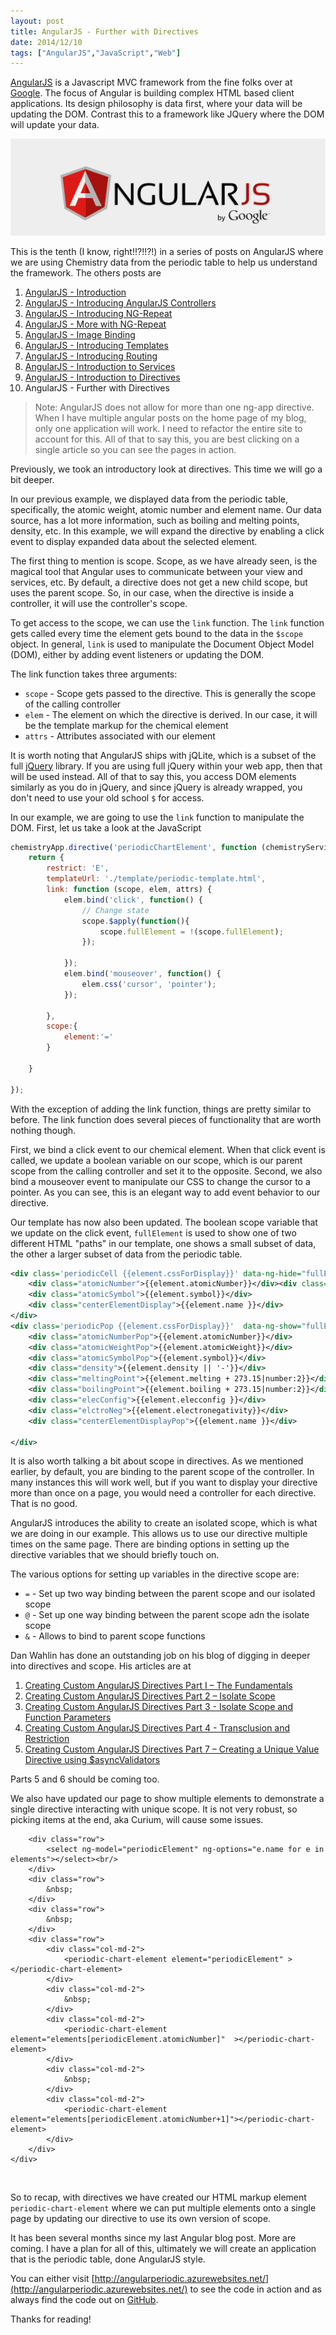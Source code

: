 ```yaml
---
layout: post
title: AngularJS - Further with Directives
date: 2014/12/10
tags: ["AngularJS","JavaScript","Web"]
---
```

 
[AngularJS](http://www.angularjs.org) is a Javascript MVC framework from the fine folks over at
[Google](http://www.google.com). The focus of Angular is building complex
 HTML based client applications. Its design philosophy is data first, where your data will be updating the DOM.
 Contrast this to a framework like JQuery where the DOM will update your data.

![AngularJS Logo](angularLogo.png)

This is the tenth (I know, right!!?!!?!) in a series of posts on AngularJS where we are using Chemistry data from the periodic table
to help us understand the framework. The others posts are

1. [AngularJS - Introduction](http://www.jptacek.com/2013/10/angularjs-introduction/)
2. [AngularJS - Introducing AngularJS Controllers](http://www.jptacek.com/2013/10/introducing-angularjs-controllers/)
3. [AngularJS - Introducing NG-Repeat](http://www.jptacek.com/2013/10/angularjs-introducing-ng-repeat/)
4. [AngularJS - More with NG-Repeat](http://www.jptacek.com/2014/01/angularjs-further-with-ng-repeat/)
5. [AngularJS - Image Binding](http://www.jptacek.com/2014/01/angularjs-lou-reed/)
6. [AngularJS - Introducing Templates](http://www.jptacek.com/2014/02/angularJS-templates/)
7. [AngularJS - Introducing Routing](http://www.jptacek.com/2014/02/angularJS-IntroToRouting/)
8. [AngularJS - Introduction to Services](http://www.jptacek.com/2014/05/angularJS-Intro-To-Services/)
9. [AngularJS - Introduction to Directives](http://www.jptacek.com/2014/06/angularJS-intro-to-directives/)
10. AngularJS - Further with Directives

>Note: AngularJS does not allow for more than one ng-app directive. When I have multiple angular posts on
the home page of my blog, only one application will work. I need to refactor the entire site to account for
this. All of that to say this, you are best clicking on a single article so you can see the pages in action.

Previously, we took an introductory look at directives. This time we will go a bit deeper.

In our previous example, we displayed data from the periodic table, specifically, the atomic weight, atomic number
and element name. Our data source, has a lot more information, such as boiling and melting points, density, etc. In
this example, we will expand the directive by enabling a click event to display expanded data about the selected element.

The first thing to mention is scope. Scope, as we have already seen, is the magical tool that Angular uses to 
communicate between your view and services, etc. By default, a directive does not get a new child scope, but
uses the parent scope. So, in our case, when the directive is inside a controller, it will use the 
controller's scope.

To get access to the scope, we can use the ``link`` function. The ``link`` function gets called every time the 
element gets bound to the data in the ``$scope`` object. In general, ``link`` is used to manipulate the Document
Object Model (DOM),
either by adding event listeners or updating the DOM.

The link function takes three arguments:

* ``scope`` - Scope gets passed to the directive. This is generally the scope of the calling controller
* ``elem`` - The element on which the directive is derived. In our case, it will be the template markup for
the chemical element
* ``attrs`` - Attributes associated with our element

It is worth noting that AngularJS ships with jQLite, which is a subset of the full 
[jQuery](http://jquery.com/) library. If you are using full
jQuery within your web app, then that will be used instead. All of that to say this, you access DOM elements 
similarly as you do in jQuery, and since jQuery is already wrapped, you don't need to use your old school
``$`` for access.

In our example, we are going to use the ``link`` function to manipulate the DOM. First, let us take a look
at the JavaScript

```javascript
chemistryApp.directive('periodicChartElement', function (chemistryService) {;
    return {
        restrict: 'E',
        templateUrl: './template/periodic-template.html',
        link: function (scope, elem, attrs) {
            elem.bind('click', function() {
                // Change state
                scope.$apply(function(){
                    scope.fullElement = !(scope.fullElement);
                });

            });
            elem.bind('mouseover', function() {
                elem.css('cursor', 'pointer');
            });

        },
        scope:{
            element:'='
        }

    }

});
```

With the exception of adding the link function, things are pretty similar to before. The link function does several 
pieces of functionality that are worth nothing though.

First, we bind a click event to our chemical element. When
that click event is called, we update a boolean variable on our scope, which is our parent scope from the calling 
controller and set it to the opposite. Second, we also bind a mouseover event to manipulate our CSS to change the 
 cursor to a pointer. As you can see, this is an elegant way to add event behavior to our directive.
 
Our template has now also been updated. The boolean scope variable that we update on the click event, 
``fullElement`` is used to show one of two different
HTML "paths" in our template, one shows a small subset of data, the other a larger subset of data from the periodic 
table. 

```xml
<div class='periodicCell {{element.cssForDisplay}}' data-ng-hide="fullElement">
    <div class="atomicNumber">{{element.atomicNumber}}</div><div class="atomicWeight">{{element.atomicWeight}}</div>
    <div class="atomicSymbol">{{element.symbol}}</div>
    <div class="centerElementDisplay">{{element.name }}</div>
</div>
<div class='periodicPop {{element.cssForDisplay}}'  data-ng-show="fullElement">
    <div class="atomicNumberPop">{{element.atomicNumber}}</div>
    <div class="atomicWeightPop">{{element.atomicWeight}}</div>
    <div class="atomicSymbolPop">{{element.symbol}}</div>
    <div class="density">{{element.density || '-'}}</div>
    <div class="meltingPoint">{{element.melting + 273.15|number:2}}</div>
    <div class="boilingPoint">{{element.boiling + 273.15|number:2}}</div>
    <div class="elecConfig">{{element.elecconfig }}</div>
    <div class="elctroNeg">{{element.electronegativity}}</div>
    <div class="centerElementDisplayPop">{{element.name }}</div>

</div>
```

It is also worth talking a bit about scope in directives. As we mentioned earlier, by default, you are binding to the parent scope of the controller.
In many instances this will work well, but if you want to display your directive more than once on a page, you would need a 
controller for each directive. That is no good. 

AngularJS introduces the ability to create an isolated scope, which is what we are doing in our example. This allows us
to use our directive multiple times on the same page. There are binding options in setting up the directive variables that we should
briefly touch on.

The various options for
setting up variables in the directive scope are:

* ``=`` - Set up two way binding between the parent scope and our isolated scope
* ``@`` - Set up one way binding between the parent scope adn the isolate scope
* ``&`` - Allows to bind to parent scope functions

Dan Wahlin has done an outstanding job on his blog of digging in deeper into directives and scope. His articles are at

1. [Creating Custom AngularJS Directives Part I – The Fundamentals](http://weblogs.asp.net/dwahlin/creating-custom-angularjs-directives-part-i-the-fundamentals)
2. [Creating Custom AngularJS Directives Part 2 – Isolate Scope](http://weblogs.asp.net/dwahlin/creating-custom-angularjs-directives-part-2-isolate-scope)
3. [Creating Custom AngularJS Directives Part 3 - Isolate Scope and Function Parameters](http://weblogs.asp.net/dwahlin/creating-custom-angularjs-directives-part-3-isolate-scope-and-function-parameters)
4. [Creating Custom AngularJS Directives Part 4 - Transclusion and Restriction](https://weblogs.asp.net/dwahlin/creating-custom-angularjs-directives-part-4-transclusion-and-restriction)
7. [Creating Custom AngularJS Directives Part 7 – Creating a Unique Value Directive using $asyncValidators](https://weblogs.asp.net/dwahlin/creating-custom-angularjs-directives-part-7-%E2%80%93-creating-a-unique-value-directive-using-asyncvalidators)

Parts 5 and 6 should be coming too.

We also have updated our page to show multiple elements to demonstrate a single directive interacting with unique scope. It
is not very robust, so picking items at the end, aka Curium, will cause some issues.

<div id="app" ng-app="chemistryApp">
    <div id="controller" ng-controller="chemistryController">

        <div class="row">
            <select ng-model="periodicElement" ng-options="e.name for e in elements"></select><br/>
        </div>
        <div class="row">
            &nbsp;
        </div>
        <div class="row">
            &nbsp;
        </div>
        <div class="row">
            <div class="col-md-2">
                <periodic-chart-element element="periodicElement" ></periodic-chart-element>
            </div>
            <div class="col-md-2">
                &nbsp;
            </div>
            <div class="col-md-2">
                <periodic-chart-element element="elements[periodicElement.atomicNumber]"  ></periodic-chart-element>
            </div>
            <div class="col-md-2">
                &nbsp;
            </div>
            <div class="col-md-2">
                <periodic-chart-element element="elements[periodicElement.atomicNumber+1]"></periodic-chart-element>
            </div>
        </div>
    </div>
</div>

<br/>

So to recap, with directives we have created our HTML markup element ``periodic-chart-element`` where we can put multiple elements
onto a single page by updating our directive to use its own version of scope.

It has been several months since my last Angular blog post. More are coming. I have a plan for all of this, ultimately we
will create an application that is the periodic table, done AngularJS style.

You can either visit [http://angularperiodic.azurewebsites.net/](http://angularperiodic.azurewebsites.net/) to see the code in action and
as always find the code out on [GitHub](https://github.com/jptacek/AngularPeriodic).

Thanks for reading!



<script type="text/javascript" src="/2014/12/angularJS-further-with-directives/js/chemistryApp.js"></script>
<script type="text/javascript" src="/2014/12/angularJS-further-with-directives/js/chemistryController.js"></script>
<script type="text/javascript" src="/2014/12/angularJS-further-with-directives/js/chemistryService.js"></script>
<script type="text/javascript" src="/2014/12/angularJS-further-with-directives/js/chemistryDirective.js"></script>



